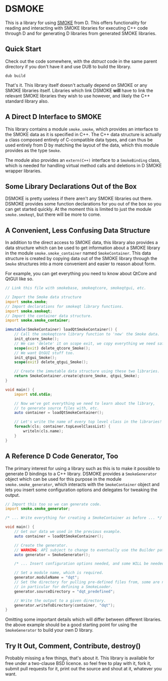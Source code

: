 # DSMOKE

This is a library for using
[SMOKE](http://techbase.kde.org/Development/Languages/Smoke)
from D. This offers functionality for reading and interacting with SMOKE
libraries for executing C++ code through D and for generating D libraries from
generated SMOKE libraries.

## Quick Start

Check out the code somewhere, with the *dstruct* code in the same parent directory if you don't have it and use DUB to build the library.

```
dub build
```

That's it. This library itself doesn't actually depend on SMOKE or any
SMOKE libraries itself. Libraries which link DSMOKE **will** have to link
the relevant SMOKE libraries they wish to use however, and likely the C++
standard library also.

## A Direct D Interface to SMOKE

This library contains a module ```smoke.smoke```, which provides an interface
to the SMOKE data as it is specified in C++. The C++ data structure is actually
a class composed entirely of C-compatible data types, and can thus be used
entirely from D by matching the layout of the data, which this module provides
as the type ``Smoke``.

The module also provides an ```extern(C++)``` interface to a ```SmokeBinding```
class, which is needed for handling virtual method calls and deletions in D
SMOKE wrapper libraries.

## Some Library Declarations Out of the Box

DSMOKE is pretty useless if there aren't any SMOKE libraries out there. DSMOKE
provides some function declarations for you out of the box so you can get
started quickly. At the moment this is limited to just the module
```smoke.smokeqt```, but there will be more to come.

## A Convenient, Less Confusing Data Structure

In addition to the direct access to SMOKE data, this library also provides a
data structure which can be used to get information about a SMOKE library in
the module ```smoke.smoke_container``` named ```SmokeContainer```. This data
structure is created by copying data out of the SMOKE library through the
```Smoke``` structures into a more convenient and easier to reason about form.

For example, you can get everything you need to know about QtCore and QtGUI
like so.

```D
// Link this file with smokebase, smokeqtcore, smokeqtgui, etc.

// Import the Smoke data structure
import smoke.smoke;
// Import declarations for smokeqt library functions.
import smoke.smokeqt;
// Import the container data structure.
import smoke.smoke_container;

immutable(SmokeContainer) loadQtSmokeContainer() {
    // Call the smokeqtcore library function to 'new' the Smoke data.
    init_qtcore_Smoke();
    // We can 'delete' it on scope exit, we copy everything we need safely.
    scope(exit) delete_qtcore_Smoke();
    // We want QtGUI stuff too.
    init_qtgui_Smoke();
    scope(exit) delete_qtgui_Smoke();

    // Create the immutable data structure using these two libraries.
    return SmokeContainer.create(qtcore_Smoke, qtgui_Smoke);
}

void main() {
    import std.stdio;

    // Now we've got everything we need to learn about the library,
    // to generate source files with, etc.
    auto container = loadQtSmokeContainer();

    // Let's write the name of every top level class in the libraries!
    foreach(cls; container.topLevelClassList) {
        writeln(cls.name);
    }
}
```

## A Reference D Code Generator, Too

The primary interest for using a library such as this is to make it possible to
generate D bindings to a C++ library. DSMOKE provides a ```SmokeGenerator```
object which can be used for this purpose in the module
```smoke.smoke_generator```, which interacts with the ```SmokeContainer```
object and lets you insert some configuration options and delegates for
tweaking the output.

```D
// Import this too so we can generate code.
import smoke.smoke_generator;

/* ... Write everything for creating a SmokeContainer as before ... */

void main() {
    // Get our data we used in the previous example.
    auto container = loadQtSmokeContainer();

    // Create the generator.
    // WARNING: API subject to change to eventually use the Builder pattern.
    auto generator = SmokeGenerator();

    /* ... Insert configuration options needed, and some WILL be needed ... */

    // Set a module name, which is required.
    generator.moduleName = "dqt";
    // Set the directory for pulling pre-defined files from, some are needed,
    // in particular for defining a SmokeLoader.
    generator.sourceDirectory = "dqt_predefined";

    // Write the output to a given directory.
    generator.writeToDirectory(container, "dqt");
}
```

Omitting some important details which will differ between different libraries.
the above example should be  a good starting point for using the
```SmokeGenerator``` to build your own D library.

## Try It Out, Comment, Contribute, destroy()

Probably missing a few things, that's about it. This library is available for
free under a two-clause BSD licence. so feel free to play with it, fork it,
submit pull requests for it, print out the source and shout at it, whatever you
want.
